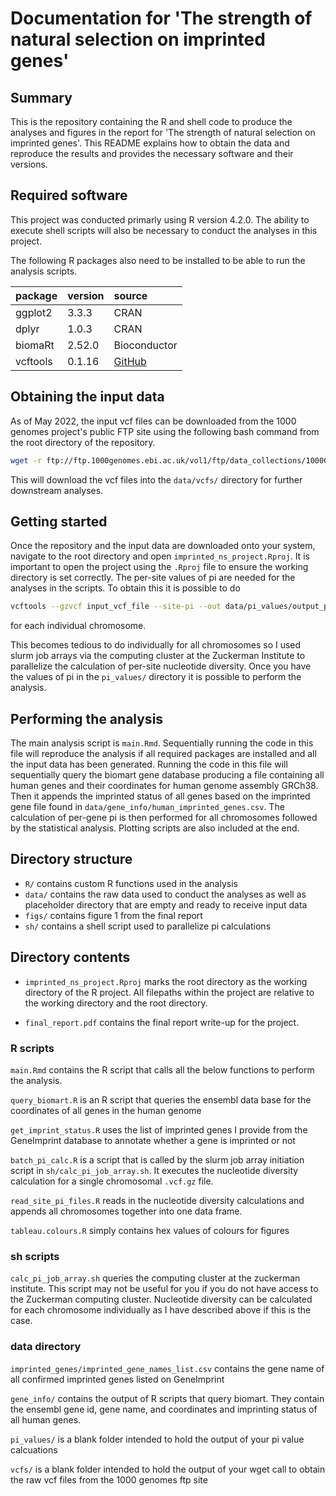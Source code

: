 # Documentation for 'The strength of natural selection on imprinted genes'

## Summary

This is the repository containing the R and shell code to produce the analyses
and figures in the report for 'The strength of natural selection on imprinted
genes'. This README explains how to obtain the data and reproduce the results
and provides the necessary software and their versions.

## Required software

This project was conducted primarly using R version 4.2.0. The ability to
execute shell scripts will also be necessary to conduct the analyses in this
project.

The following R packages also need to be installed to be able to run the
analysis scripts.

|package      |version    |source                                         |
|:------------|:----------|:----------------------------------------------|
|ggplot2      |3.3.3      |CRAN                                           |
|dplyr        |1.0.3      |CRAN                                           |
|biomaRt      |2.52.0     |Bioconductor                                   |
|vcftools     |0.1.16     |[GitHub](https://github.com/vcftools/vcftools) |


## Obtaining the input data

As of May 2022, the input vcf files can be downloaded from the 1000 genomes
project's public FTP site using the following bash command from the root
directory of the repository.

```sh
wget -r ftp://ftp.1000genomes.ebi.ac.uk/vol1/ftp/data_collections/1000G_2504_high_coverage/working/20220422_3202_phased_SNV_INDEL_SV/ data/vcfs/
```

This will download the vcf files into the `data/vcfs/` directory for further
downstream analyses.

## Getting started

Once the repository and the input data are downloaded onto your system, navigate
to the root directory and open `imprinted_ns_project.Rproj`. It is important to
open the project using the `.Rproj` file to ensure the working directory is set
correctly. The per-site values of pi are needed for the analyses in the
scripts. To obtain this it is possible to do

```sh
vcftools --gzvcf input_vcf_file --site-pi --out data/pi_values/output_pi_values_file
```

for each individual chromosome.

This becomes tedious to do individually for all chromosomes so I used slurm job
arrays via the computing cluster at the Zuckerman Institute to parallelize the
calculation of per-site nucleotide diversity. Once you have the values of pi in
the `pi_values/` directory it is possible to perform the analysis.

## Performing the analysis

The main analysis script is `main.Rmd`. Sequentially running the code in this
file will reproduce the analysis if all required packages are installed and all
the input data has been generated. Running the code in this file will
sequentially query the biomart gene database producing a file containing all
human genes and their coordinates for human genome assembly GRCh38. Then it
appends the imprinted status of all genes based on the imprinted gene file found
in `data/gene_info/human_imprinted_genes.csv`. The calculation of per-gene pi is
then performed for all chromosomes followed by the statistical
analysis. Plotting scripts are also included at the end.

## Directory structure

  - `R/` contains custom R functions used in the analysis
  - `data/` contains the raw data used to conduct the analyses as well as
     placeholder directory that are empty and ready to receive input data
  - `figs/` contains figure 1 from the final report
  - `sh/` contains a shell script used to parallelize pi calculations

## Directory contents

- `imprinted_ns_project.Rproj` marks the root directory as the working directory
of the R project. All filepaths within the project are relative to the working
directory and the root directory.

- `final_report.pdf` contains the final report write-up for the project.

### R scripts

`main.Rmd` contains the R script that calls all the below functions to perform
the analysis.

`query_biomart.R` is an R script that queries the ensembl data base for the
coordinates of all genes in the human genome

`get_imprint_status.R` uses the list of imprinted genes I provide from the
GeneImprint database to annotate whether a gene is imprinted or not

`batch_pi_calc.R` is a script that is called by the slurm job array initiation
script in `sh/calc_pi_job_array.sh`. It executes the nucleotide diversity
calculation for a single chromosomal `.vcf.gz` file.

`read_site_pi_files.R` reads in the nucleotide diversity calculations and
appends all chromosomes together into one data frame.

`tableau.colours.R` simply contains hex values of colours for figures

### sh scripts

`calc_pi_job_array.sh` queries the computing cluster at the zuckerman
institute. This script may not be useful for you if you do not have access to
the Zuckerman computing cluster. Nucleotide diversity can be calculated for each
chromosome individually as I have described above if this is the case.

### data directory

`imprinted_genes/imprinted_gene_names_list.csv` contains the gene name of all confirmed
imprinted genes listed on GeneImprint

`gene_info/` contains the output of R scripts that query biomart. They contain
the ensembl gene id, gene name, and coordinates and imprinting status of all
human genes.

`pi_values/` is a blank folder intended to hold the output of your pi value
calcuations

`vcfs/` is a blank folder intended to hold the output of your wget call to
obtain the raw vcf files from the 1000 genomes ftp site